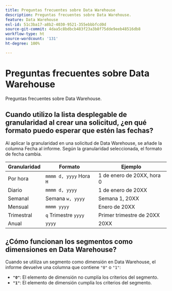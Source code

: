 ```yaml
---
title: Preguntas frecuentes sobre Data Warehouse
description: Preguntas frecuentes sobre Data Warehouse.
feature: Data Warehouse
exl-id: 51c3ba17-a8b2-4030-9521-355ebbbfcd0d
source-git-commit: 4daa5c8bdbcb483f23a3b8f75dde9eeb48516db8
workflow-type: ht
source-wordcount: '131'
ht-degree: 100%

---
```


# Preguntas frecuentes sobre Data Warehouse

Preguntas frecuentes sobre Data Warehouse.

## Cuando utilizo la lista desplegable de granularidad al crear una solicitud, ¿en qué formato puedo esperar que estén las fechas?

Al aplicar la granularidad en una solicitud de Data Warehouse, se añade la columna Fecha al informe. Según la granularidad seleccionada, el formato de fecha cambia.

| Granularidad | Formato | Ejemplo |
| --- | --- | --- |
| Por hora | `mmmm d, yyyy` Hora `H` | 1 de enero de 20XX, hora 0 |
| Diario | `mmmm d, yyyy` | 1 de enero de 20XX |
| Semanal | Semana `w, yyyy` | Semana 1, 20XX |
| Mensual | `mmmm yyyy` | Enero de 20XX |
| Trimestral | `q` Trimestre `yyyy` | Primer trimestre de 20XX |
| Anual | `yyyy` | 20XX |

## ¿Cómo funcionan los segmentos como dimensiones en Data Warehouse?

Cuando se utiliza un segmento como dimensión en Data Warehouse, el informe devuelve una columna que contiene `"0"` o `"1"`:

* **`"0"`**: El elemento de dimensión no cumplía los criterios del segmento.
* **`"1"`**: El elemento de dimensión cumplía los criterios del segmento.
